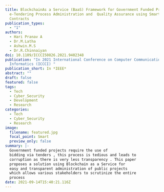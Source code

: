 ```yaml
---
title: BlockchainAs a Service (BaaS) Framework for Government Funded Projects
  e-Tendering Process Administration and  Quality Assurance using Smart
  Contracts
publication_types:
  - "1"
authors:
  - Hari Pranav A
  - Dr.M.Latha
  - Ashwin.M.S
  - Dr.R.Chinnaiyan
doi: 10.1109/ICCCI50826.2021.9402348
publication: "In 2021 International Conference on Computer Communication and
  Informatics (ICCCI) "
publication_short: In *IEEE*
abstract: ""
draft: false
featured: false
tags:
  - Tech
  - Cyber_Security
  - Development
  - Research
categories:
  - Tech
  - Cyber_Security
  - Research
image:
  filename: featured.jpg
  focal_point: Smart
  preview_only: false
summary: |-
  Government funded projects require the use of
  bidding via tenders , this process is tedious and leads to
  corruption as there is very less transparency . This paper
  proposes a solution using Blockchain as a Service for
  easy and transparent administration of public projects
  which allows various stakeholders to scrutinize the entire
  process
date: 2021-09-14T15:40:21.116Z
---
```

